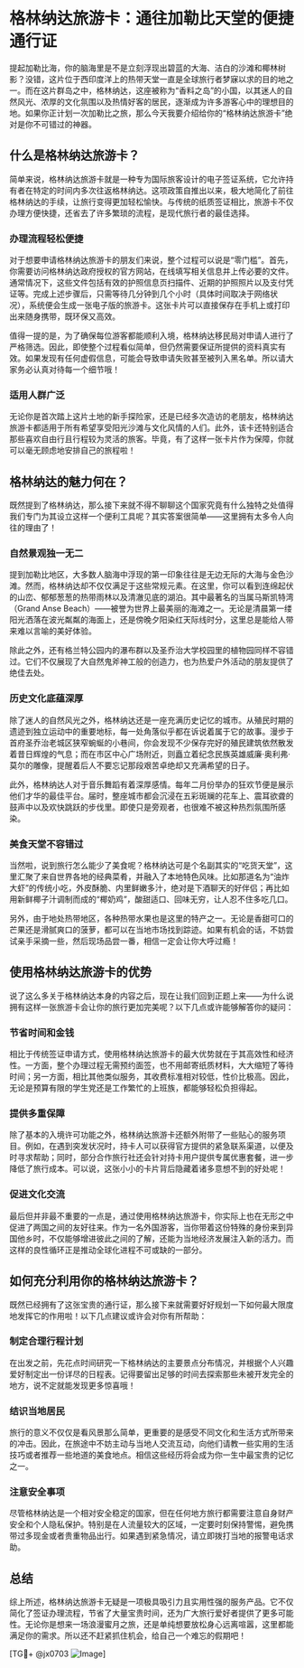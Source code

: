 # 格林纳达旅游卡：通往加勒比天堂的便捷通行证

提起加勒比海，你的脑海里是不是立刻浮现出碧蓝的大海、洁白的沙滩和椰林树影？没错，这片位于西印度洋上的热带天堂一直是全球旅行者梦寐以求的目的地之一。而在这片群岛之中，格林纳达，这座被称为“香料之岛”的小国，以其迷人的自然风光、浓厚的文化氛围以及热情好客的居民，逐渐成为许多游客心中的理想目的地。如果你正计划一次加勒比之旅，那么今天我要介绍给你的“格林纳达旅游卡”绝对是你不可错过的神器。

## 什么是格林纳达旅游卡？

简单来说，格林纳达旅游卡就是一种专为国际旅客设计的电子签证系统，它允许持有者在特定的时间内多次往返格林纳达。这项政策自推出以来，极大地简化了前往格林纳达的手续，让旅行变得更加轻松愉快。与传统的纸质签证相比，旅游卡不仅办理方便快捷，还省去了许多繁琐的流程，是现代旅行者的最佳选择。

### 办理流程轻松便捷

对于想要申请格林纳达旅游卡的朋友们来说，整个过程可以说是“零门槛”。首先，你需要访问格林纳达政府授权的官方网站，在线填写相关信息并上传必要的文件。通常情况下，这些文件包括有效的护照信息页扫描件、近期的护照照片以及支付凭证等。完成上述步骤后，只需等待几分钟到几个小时（具体时间取决于网络状况），系统便会生成一张电子版的旅游卡。这张卡片可以直接保存在手机上或打印出来随身携带，既环保又高效。

值得一提的是，为了确保每位游客都能顺利入境，格林纳达移民局对申请人进行了严格筛选。因此，即使整个过程看似简单，但仍然需要保证所提供的资料真实有效。如果发现有任何虚假信息，可能会导致申请失败甚至被列入黑名单。所以请大家务必认真对待每一个细节哦！

### 适用人群广泛

无论你是首次踏上这片土地的新手探险家，还是已经多次造访的老朋友，格林纳达旅游卡都适用于所有希望享受阳光沙滩与文化风情的人们。此外，该卡还特别适合那些喜欢自由行且行程较为灵活的旅客。毕竟，有了这样一张卡片作为保障，你就可以毫无顾虑地安排自己的旅程啦！

## 格林纳达的魅力何在？

既然提到了格林纳达，那么接下来就不得不聊聊这个国家究竟有什么独特之处值得我们专门为其设立这样一个便利工具呢？其实答案很简单——这里拥有太多令人向往的理由了！

### 自然景观独一无二

提到加勒比地区，大多数人脑海中浮现的第一印象往往是无边无际的大海与金色沙滩。然而，格林纳达却不仅仅满足于这些常规元素。在这里，你可以看到连绵起伏的山峦、郁郁葱葱的热带雨林以及清澈见底的湖泊。其中最著名的当属马斯凯特湾（Grand Anse Beach）——被誉为世界上最美丽的海滩之一。无论是清晨第一缕阳光洒落在波光粼粼的海面上，还是傍晚夕阳染红天际线时分，这里总是能给人带来难以言喻的美好体验。

除此之外，还有格兰特公园内的瀑布群以及圣乔治大学校园里的植物园同样不容错过。它们不仅展现了大自然鬼斧神工般的创造力，也为热爱户外活动的朋友提供了绝佳去处。

### 历史文化底蕴深厚

除了迷人的自然风光之外，格林纳达还是一座充满历史记忆的城市。从殖民时期的遗迹到独立运动中的重要地标，每一处角落似乎都在诉说着属于它的故事。漫步于首府圣乔治老城区狭窄蜿蜒的小巷间，你会发现不少保存完好的殖民建筑依然散发着昔日辉煌的气息；而在市区中心广场附近，则矗立着纪念民族英雄威廉·奥利弗·莫尔的雕像，提醒着后人不要忘记那段艰苦卓绝却又充满希望的日子。

此外，格林纳达人对于音乐舞蹈有着深厚感情。每年二月份举办的狂欢节便是展示他们才华的最佳平台。届时，整座城市都会沉浸在五彩斑斓的花车上、震耳欲聋的鼓声中以及欢快跳跃的步伐里。即使只是旁观者，也很难不被这种热烈氛围所感染。

### 美食天堂不容错过

当然啦，说到旅行怎么能少了美食呢？格林纳达可是个名副其实的“吃货天堂”，这里汇聚了来自世界各地的经典菜肴，并融入了本地特色风味。比如那道名为“油炸大虾”的传统小吃，外皮酥脆、内里鲜嫩多汁，绝对是下酒聊天的好伴侣；再比如用新鲜椰子汁调制而成的“椰奶鸡”，酸甜适口、回味无穷，让人忍不住多吃几口。

另外，由于地处热带地区，各种热带水果也是这里的特产之一。无论是香甜可口的芒果还是滑腻爽口的菠萝，都可以在当地市场找到踪迹。如果有机会的话，不妨尝试亲手采摘一些，然后现场品尝一番，相信一定会让你大呼过瘾！

## 使用格林纳达旅游卡的优势

说了这么多关于格林纳达本身的内容之后，现在让我们回到正题上来——为什么说拥有这样一张旅游卡会让你的旅行更加完美呢？以下几点或许能够解答你的疑问：

### 节省时间和金钱

相比于传统签证申请方式，使用格林纳达旅游卡的最大优势就在于其高效性和经济性。一方面，整个办理过程无需预约面签，也不用邮寄纸质材料，大大缩短了等待时间；另一方面，相比其他类似服务，其收费标准相对较低，性价比极高。因此，无论是预算有限的学生党还是工作繁忙的上班族，都能够轻松负担得起。

### 提供多重保障

除了基本的入境许可功能之外，格林纳达旅游卡还额外附带了一些贴心的服务项目。例如，在遇到突发状况时，持卡人可以获得官方提供的紧急联系渠道，以便及时寻求帮助；同时，部分合作旅行社还会针对持卡用户提供专属优惠套餐，进一步降低了旅行成本。可以说，这张小小的卡片背后隐藏着诸多意想不到的好处呢！

### 促进文化交流

最后但并非最不重要的一点是，通过使用格林纳达旅游卡，你实际上也在无形之中促进了两国之间的友好往来。作为一名外国游客，当你带着这份特殊的身份来到异国他乡时，不仅能够增进彼此之间的了解，还能为当地经济发展注入新的活力。而这样的良性循环正是推动全球化进程不可或缺的一部分。

## 如何充分利用你的格林纳达旅游卡？

既然已经拥有了这张宝贵的通行证，那么接下来就需要好好规划一下如何最大限度地发挥它的作用啦！以下几点建议或许会对你有所帮助：

### 制定合理行程计划

在出发之前，先花点时间研究一下格林纳达的主要景点分布情况，并根据个人兴趣爱好制定出一份详尽的日程表。记得要留出足够的时间去探索那些未被开发完全的地方，说不定就能发现更多惊喜哦！

### 结识当地居民

旅行的意义不仅仅是看风景那么简单，更重要的是感受不同文化和生活方式所带来的冲击。因此，在旅途中不妨主动与当地人交流互动，向他们请教一些实用的生活技巧或者推荐一些地道的美食地点。相信这些经历将会成为你一生中最宝贵的记忆之一。

### 注意安全事项

尽管格林纳达是一个相对安全稳定的国家，但在任何地方旅行都需要注意自身财产安全和个人隐私保护。特别是在人流量较大的区域，一定要时刻保持警惕，避免携带过多现金或者贵重物品出行。如果遇到紧急情况，请立即拨打当地的报警电话求助。

## 总结

综上所述，格林纳达旅游卡无疑是一项极具吸引力且实用性强的服务产品。它不仅简化了签证办理流程，节省了大量宝贵时间，还为广大旅行爱好者提供了更多可能性。无论你是想来一场浪漫蜜月之旅，还是单纯想要放松身心远离喧嚣，这里都能满足你的需求。所以还不赶紧抓住机会，给自己一个难忘的假期吧！

[TG💪+ @jx0703 ![Image](https://github.com/user-attachments/assets/dbca1d08-cadb-493c-b0ec-ad6f7a83f270)]